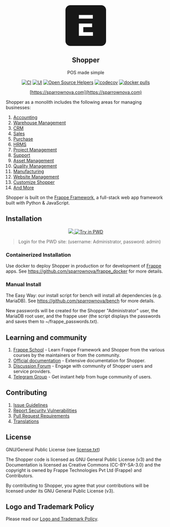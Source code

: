 <div align="center">
    <a href="https://sparrownova.com">
        <img src="https://raw.githubusercontent.com/sparrownova/shopper/develop/shopper/public/images/shopper-logo.png" height="128">
    </a>
    <h2>Shopper</h2>
    <p align="center">
        <p>POS made simple</p>
    </p>

[![CI](https://github.com/sparrownova/shopper/actions/workflows/server-tests.yml/badge.svg?branch=develop)](https://github.com/sparrownova/shopper/actions/workflows/server-tests.yml)
[![UI](https://github.com/shopper/shopper_ui_tests/actions/workflows/ui-tests.yml/badge.svg?branch=develop&event=schedule)](https://github.com/shopper/shopper_ui_tests/actions/workflows/ui-tests.yml)
[![Open Source Helpers](https://www.codetriage.com/sparrownova/shopper/badges/users.svg)](https://www.codetriage.com/sparrownova/shopper)
[![codecov](https://codecov.io/gh/frappe/shopper/branch/develop/graph/badge.svg?token=0TwvyUg3I5)](https://codecov.io/gh/frappe/shopper)
[![docker pulls](https://img.shields.io/docker/pulls/frappe/shopper-worker.svg)](https://hub.docker.com/r/frappe/shopper-worker)

[https://sparrownova.com](https://sparrownova.com)

</div>

Shopper as a monolith includes the following areas for managing businesses:

1. [Accounting](https://sparrownova.com/open-source-accounting)
1. [Warehouse Management](https://sparrownova.com/distribution/warehouse-management-system)
1. [CRM](https://sparrownova.com/open-source-crm)
1. [Sales](https://sparrownova.com/open-source-sales-purchase)
1. [Purchase](https://sparrownova.com/open-source-sales-purchase)
1. [HRMS](https://sparrownova.com/open-source-hrms)
1. [Project Management](https://sparrownova.com/open-source-projects)
1. [Support](https://sparrownova.com/open-source-help-desk-software)
1. [Asset Management](https://sparrownova.com/open-source-asset-management-software)
1. [Quality Management](https://sparrownova.com/docs/user/manual/en/quality-management)
1. [Manufacturing](https://sparrownova.com/open-source-manufacturing-erp-software)
1. [Website Management](https://sparrownova.com/open-source-website-builder-software)
1. [Customize Shopper](https://sparrownova.com/docs/user/manual/en/customize-shopper)
1. [And More](https://sparrownova.com/docs/user/manual/en/)

Shopper is built on the [Frappe Framework](https://github.com/sparrownova/frappe), a full-stack web app framework built with Python & JavaScript.

## Installation

<div align="center" style="max-height: 40px;">
    <a href="https://frappecloud.com/shopper/signup">
        <img src=".github/try-on-f-cloud-button.svg" height="40">
    </a>
    <a href="https://labs.play-with-docker.com/?stack=https://raw.githubusercontent.com/frappe/frappe_docker/main/pwd.yml">
      <img src="https://raw.githubusercontent.com/play-with-docker/stacks/master/assets/images/button.png" alt="Try in PWD" height="37"/>
    </a>
</div>

> Login for the PWD site: (username: Administrator, password: admin)

### Containerized Installation

Use docker to deploy Shopper in production or for development of [Frappe](https://github.com/sparrownova/frappe) apps. See https://github.com/sparrownova/frappe_docker for more details.

### Manual Install

The Easy Way: our install script for bench will install all dependencies (e.g. MariaDB). See https://github.com/sparrownova/bench for more details.

New passwords will be created for the Shopper "Administrator" user, the MariaDB root user, and the frappe user (the script displays the passwords and saves them to ~/frappe_passwords.txt).


## Learning and community

1. [Frappe School](https://frappe.school) - Learn Frappe Framework and Shopper from the various courses by the maintainers or from the community.
2. [Official documentation](https://docs.shopper.com/) - Extensive documentation for Shopper.
3. [Discussion Forum](https://discuss.shopper.com/) - Engage with community of Shopper users and service providers.
4. [Telegram Group](https://shopper_public.t.me) - Get instant help from huge community of users.


## Contributing

1. [Issue Guidelines](https://github.com/sparrownova/shopper/wiki/Issue-Guidelines)
1. [Report Security Vulnerabilities](https://sparrownova.com/security)
1. [Pull Request Requirements](https://github.com/sparrownova/shopper/wiki/Contribution-Guidelines)
1. [Translations](https://translate.shopper.com)


## License

GNU/General Public License (see [license.txt](license.txt))

The Shopper code is licensed as GNU General Public License (v3) and the Documentation is licensed as Creative Commons (CC-BY-SA-3.0) and the copyright is owned by Frappe Technologies Pvt Ltd (Frappe) and Contributors.

By contributing to Shopper, you agree that your contributions will be licensed under its GNU General Public License (v3).

## Logo and Trademark Policy

Please read our [Logo and Trademark Policy](TRADEMARK_POLICY.md).
